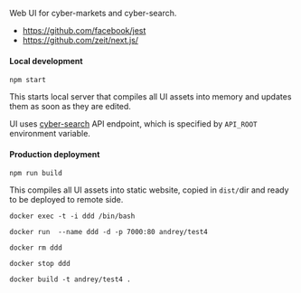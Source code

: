 Web UI for cyber-markets and cyber-search.

* https://github.com/facebook/jest
* https://github.com/zeit/next.js/

#### Local development

    npm start

This starts local server that compiles all UI assets into memory and
updates them as soon as they are edited.

UI uses [cyber-search](https://github.com/cyberFund/cyber-search) API
endpoint, which is specified by `API_ROOT` environment variable.

#### Production deployment

    npm run build

This compiles all UI assets into static website, copied in `dist/`dir
and ready to be deployed to remote side.


    docker exec -t -i ddd /bin/bash

    docker run  --name ddd -d -p 7000:80 andrey/test4

    docker rm ddd

    docker stop ddd

    docker build -t andrey/test4 .
